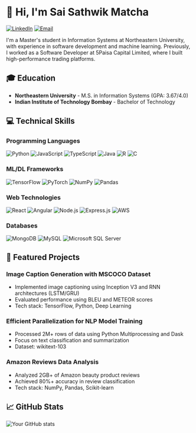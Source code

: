 # 👋 Hi, I'm Sai Sathwik Matcha

[![LinkedIn](https://img.shields.io/badge/LinkedIn-0077B5?style=for-the-badge&logo=linkedin&logoColor=white)](https://www.linkedin.com)
[![Email](https://img.shields.io/badge/Email-D14836?style=for-the-badge&logo=gmail&logoColor=white)](mailto:matcha.s@northeastern.edu)

I'm a Master's student in Information Systems at Northeastern University, with experience in software development and machine learning. Previously, I worked as a Software Developer at 5Paisa Capital Limited, where I built high-performance trading platforms.

## 🎓 Education
- **Northeastern University** - M.S. in Information Systems (GPA: 3.67/4.0)
- **Indian Institute of Technology Bombay** - Bachelor of Technology

## 💻 Technical Skills

### Programming Languages
![Python](https://img.shields.io/badge/Python-3776AB?style=for-the-badge&logo=python&logoColor=white)
![JavaScript](https://img.shields.io/badge/JavaScript-F7DF1E?style=for-the-badge&logo=javascript&logoColor=black)
![TypeScript](https://img.shields.io/badge/TypeScript-007ACC?style=for-the-badge&logo=typescript&logoColor=white)
![Java](https://img.shields.io/badge/Java-ED8B00?style=for-the-badge&logo=openjdk&logoColor=white)
![R](https://img.shields.io/badge/R-276DC3?style=for-the-badge&logo=r&logoColor=white)
![C](https://img.shields.io/badge/C-00599C?style=for-the-badge&logo=c&logoColor=white)

### ML/DL Frameworks
![TensorFlow](https://img.shields.io/badge/TensorFlow-FF6F00?style=for-the-badge&logo=tensorflow&logoColor=white)
![PyTorch](https://img.shields.io/badge/PyTorch-EE4C2C?style=for-the-badge&logo=pytorch&logoColor=white)
![NumPy](https://img.shields.io/badge/Numpy-013243?style=for-the-badge&logo=numpy&logoColor=white)
![Pandas](https://img.shields.io/badge/Pandas-150458?style=for-the-badge&logo=pandas&logoColor=white)

### Web Technologies
![React](https://img.shields.io/badge/React-20232A?style=for-the-badge&logo=react&logoColor=61DAFB)
![Angular](https://img.shields.io/badge/Angular-DD0031?style=for-the-badge&logo=angular&logoColor=white)
![Node.js](https://img.shields.io/badge/Node.js-43853D?style=for-the-badge&logo=node.js&logoColor=white)
![Express.js](https://img.shields.io/badge/Express.js-404D59?style=for-the-badge)
![AWS](https://img.shields.io/badge/AWS-232F3E?style=for-the-badge&logo=amazon-aws&logoColor=white)

### Databases
![MongoDB](https://img.shields.io/badge/MongoDB-4EA94B?style=for-the-badge&logo=mongodb&logoColor=white)
![MySQL](https://img.shields.io/badge/MySQL-005C84?style=for-the-badge&logo=mysql&logoColor=white)
![Microsoft SQL Server](https://img.shields.io/badge/Microsoft_SQL_Server-CC2927?style=for-the-badge&logo=microsoft-sql-server&logoColor=white)

## 🚀 Featured Projects

### Image Caption Generation with MSCOCO Dataset
- Implemented image captioning using Inception V3 and RNN architectures (LSTM/GRU)
- Evaluated performance using BLEU and METEOR scores
- Tech stack: TensorFlow, Python, Deep Learning

### Efficient Parallelization for NLP Model Training
- Processed 2M+ rows of data using Python Multiprocessing and Dask
- Focus on text classification and summarization
- Dataset: wikitext-103

### Amazon Reviews Data Analysis
- Analyzed 2GB+ of Amazon beauty product reviews
- Achieved 80%+ accuracy in review classification
- Tech stack: NumPy, Pandas, Scikit-learn

## 📈 GitHub Stats

![Your GitHub stats](https://github-readme-stats.vercel.app/api?username=YourGitHubUsername&show_icons=true&theme=radical)
